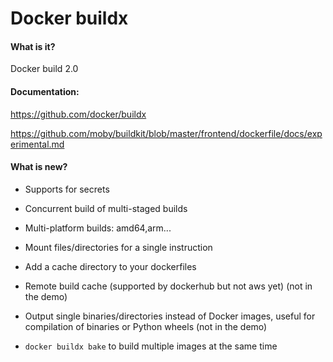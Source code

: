 # Docker buildx

#### What is it?
Docker build 2.0

#### Documentation:

<https://github.com/docker/buildx>

<https://github.com/moby/buildkit/blob/master/frontend/dockerfile/docs/experimental.md>

#### What is new?

* Supports for secrets

* Concurrent build of multi-staged builds

* Multi-platform builds: amd64,arm...

* Mount files/directories for a single instruction

* Add a cache directory to your dockerfiles

* Remote build cache (supported by dockerhub but not aws yet) (not in the demo)

* Output single binaries/directories instead of Docker images, 
  useful for compilation of binaries or Python wheels (not in the demo)

* `docker buildx bake` to build multiple images at the same time
